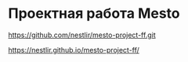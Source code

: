 # Проектная работа Mesto

https://github.com/nestlir/mesto-project-ff.git


https://nestlir.github.io/mesto-project-ff/
